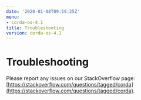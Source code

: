 ```yaml
---
date: '2020-01-08T09:59:25Z'
menu:
- corda-os-4.1
title: Troubleshooting
version: corda-os-4.1
---
```



# Troubleshooting

Please report any issues on our StackOverflow page: [https://stackoverflow.com/questions/tagged/corda](https://stackoverflow.com/questions/tagged/corda).


